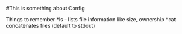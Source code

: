 #This is something about Config

Things to remember
*ls - lists file information like size, ownership
*cat concatenates files (default to stdout)
